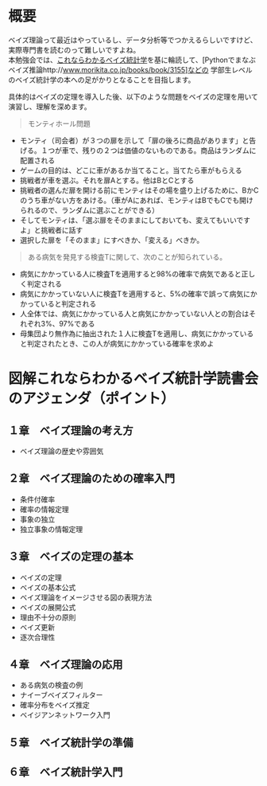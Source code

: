 # 概要
ベイズ理論って最近はやっているし、データ分析等でつかえるらしいですけど、実際専門書を読むのって難しいですよね。  
本勉強会では、[これならわかるベイズ統計学](https://www.amazon.co.jp/%E5%8F%B2%E4%B8%8A%E6%9C%80%E5%BC%B7%E5%9B%B3%E8%A7%A3-%E3%81%93%E3%82%8C%E3%81%AA%E3%82%89%E3%82%8F%E3%81%8B%E3%82%8B%EF%BC%81%E3%83%99%E3%82%A4%E3%82%BA%E7%B5%B1%E8%A8%88%E5%AD%A6-%E6%B6%8C%E4%BA%95-%E8%89%AF%E5%B9%B8/dp/4816351817)を基に輪読して、[Pythonでまなぶベイズ推論http://www.morikita.co.jp/books/book/3155]などの
学部生レベルのベイズ統計学の本への足がかりとなることを目指します。  

具体的はベイズの定理を導入した後、以下のような問題をベイズの定理を用いて演習し、理解を深めます。

>モンティホール問題  
- モンティ（司会者）が３つの扉を示して「扉の後ろに商品があります」と告げる。１つが車で、残りの２つは価値のないものである。商品はランダムに配置される
- ゲームの目的は、どこに車があるか当てること。当てたら車がもらえる
- 挑戦者が車を選ぶ。それを扉Aとする。他はBとCとする
- 挑戦者の選んだ扉を開ける前にモンティはその場を盛り上げるために、BかCのうち車がない方をあける。（車がAにあれば、モンティはBでもCでも開けられるので、ランダムに選ぶことができる）
- そしてモンティは、「選ぶ扉をそのままにしておいても、変えてもいいですよ」と挑戦者に話す
- 選択した扉を「そのまま」にすべきか、「変える」べきか。



>ある病気を発見する検査Tに関して、次のことが知られている。
- 病気にかかっている人に検査Tを適用すると98%の確率で病気であると正しく判定される
- 病気にかかっていない人に検査Tを適用すると、5%の確率で誤って病気にかかっていると判定される
- 人全体では、病気にかかっている人と病気にかかっていない人との割合はそれぞれ3%、97%である
- 母集団より無作為に抽出された１人に検査Tを適用し、病気にかかっていると判定されたとき、この人が病気にかかっている確率を求めよ


# 図解これならわかるベイズ統計学読書会のアジェンダ（ポイント）
## １章　ベイズ理論の考え方
- ベイズ理論の歴史や雰囲気

## ２章　ベイズ理論のための確率入門
- 条件付確率
- 確率の情報定理
- 事象の独立
- 独立事象の情報定理

## ３章　ベイズの定理の基本
- ベイズの定理
- ベイズの基本公式
- ベイズ理論をイメージさせる図の表現方法
- ベイズの展開公式
- 理由不十分の原則
- ベイズ更新
- 逐次合理性

## ４章　ベイズ理論の応用
- ある病気の検査の例
- ナイーブベイズフィルター
- 確率分布をベイズ推定
- ベイジアンネットワーク入門


## ５章　ベイズ統計学の準備


## ６章　ベイズ統計学入門
